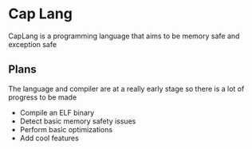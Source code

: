 # Cap Lang

CapLang is a programming language that aims to be
memory safe and exception safe

## Plans

The language and compiler are at a really early stage so there
is a lot of progress to be made

- Compile an ELF binary
- Detect basic memory safety issues
- Perform basic optimizations
- Add cool features
